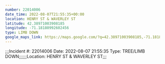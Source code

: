 ```yaml
---
number: 22014006
date_time: 2022-08-07T21:55:35+00:00
location: HENRY ST & WAVERLEY ST
latitude: 42.38971003908185
longitude: -71.18180992602456
type: LIMB DOWN
google_maps_link: https://maps.google.com/?q=42.38971003908185,-71.18180992602456
---
```


;;;Incident #: 22014006  Date: 2022-08-07 21:55:35   Type: TREE/LIMB DOWN;;;;;;Location: HENRY ST & WAVERLEY ST;;;
